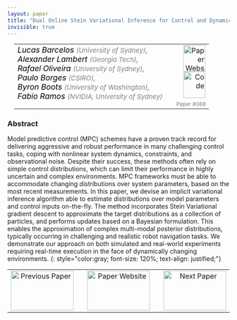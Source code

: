 ```yaml
---
layout: paper
title: "Dual Online Stein Variational Inference for Control and Dynamics"
invisible: true
---
```

<table width = "95%" style="padding-left: 15px; margin-left: auto; margin-right: 10px;">
<tr><td style = "vertical-align: top; padding-right: 25px;" rowspan="2">
<span style="color:black; font-size: 110%;"><i>
Lucas Barcelos <span style="color:gray; font-size: 85%">(University of Sydney)</span><span style="color:gray; font-size: 100%">,</span><br>  Alexander Lambert <span style="color:gray; font-size: 85%">(Georgia Tech)</span><span style="color:gray; font-size: 100%">,</span><br>  Rafael Oliveira <span style="color:gray; font-size: 85%">(University of Sydney)</span><span style="color:gray; font-size: 100%">,</span><br>  Paulo Borges <span style="color:gray; font-size: 85%">(CSIRO)</span><span style="color:gray; font-size: 100%">,</span><br>  Byron Boots <span style="color:gray; font-size: 85%">(University of Washington)</span><span style="color:gray; font-size: 100%">,</span><br>  Fabio Ramos <span style="color:gray; font-size: 85%">(NVIDIA, University of Sydney)</span>
</i></span>
</td>
<td style="text-align: right;"><a href="http://www.roboticsproceedings.org/rss17/p068.pdf"><img src="{{ site.baseurl }}/images/paper_link.png" alt="Paper Website" width = "50"  height = "60"/></a><br>    <a href="https://github.com/lubaroli/dust"><img src="{{ site.baseurl }}/images/software_link.png" alt="Code" width = "50"  height = "60"/></a><br> </td>
</tr>
<tr>
<td style="color:#777789; text-align:right; font-size: 75%; margin-right:10px;">Paper&nbsp;#068</td>
</tr>
</table>


### Abstract
Model predictive control (MPC) schemes have a proven track record for delivering aggressive and robust performance in many challenging control tasks, coping with nonlinear system dynamics, constraints, and observational noise. Despite their success, these methods often rely on simple control distributions, which can limit their performance in highly uncertain and complex environments. MPC frameworks must be able to accommodate changing distributions over system parameters, based on the most recent measurements. In this paper, we devise an implicit variational inference algorithm able to estimate distributions over model parameters and control inputs on-the-fly. The method incorporates Stein Variational gradient descent to approximate the target distributions as a collection of particles, and performs updates based on a Bayesian formulation. This enables the approximation of complex multi-modal posterior distributions, typically occurring in challenging and realistic robot navigation tasks. We demonstrate our approach on both simulated and real-world experiments requiring real-time execution in the face of dynamically changing environments.
{: style="color:gray; font-size: 120%; text-align: justified;"}



<table width="100%">
 <tr>
    <td style="width: 30%; text-align: center;"><a href="{{ site.baseurl }}/program/papers/067/">
<img src="{{ site.baseurl }}/images/previous_icon.png"
       alt="Previous Paper" width = "142"  height = "90"/> 
</a> </td>
<td style="text-align: center;"><a href="{{ site.baseurl }}/program/papers">
<img src="{{ site.baseurl }}/images/overview_icon.png"
       alt="Paper Website" width = "142"  height = "90"/> 
</a> </td>
    <td style="width: 30%; text-align: center;"><a href="{{ site.baseurl }}/program/papers/069/">
    <img src="{{ site.baseurl }}/images/next_icon.png"
        alt="Next Paper" width = "142"  height = "90"/>
    </a></td>
</tr>
</table>
